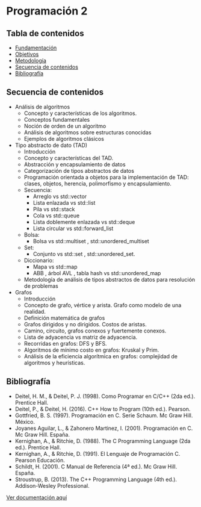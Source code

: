 # Programación 2

## Tabla de contenidos

- [Fundamentación](fundamentacion.md)
- [Objetivos](/objetivos.md)
- [Metodología](metodologia.md)
- [Secuencia de contenidos](#secuencia-de-contenidos)
- [Bibliografía](#bibliografía)


## Secuencia de contenidos

- Análisis de algoritmos
  - Concepto y características de los algoritmos.
  - Conceptos fundamentales
  - Noción de orden de un algoritmo
  - Análisis de algoritmos sobre estructuras conocidas
  - Ejemplos de algoritmos clásicos
- Tipo abstracto de dato (TAD)
  - Introducción
  - Concepto y características del TAD.
  - Abstracción y encapsulamiento de datos
  - Categorización de tipos abstractos de datos
  - Programación orientada a objetos para la implementación de TAD: clases, objetos, herencia, polimorfismo y encapsulamiento.
  - Secuencia:
    - Arreglo vs std::vector
    - Lista enlazada vs std::list
    - Pila vs std::stack
    - Cola vs std::queue
    - Lista doblemente enlazada vs std::deque
    - Lista circular vs std::forward_list
  - Bolsa:
    - Bolsa vs std::multiset , std::unordered_multiset
  - Set:
    - Conjunto vs std::set , std::unordered_set.
  - Diccionario:
    - Mapa vs std::map
    - ABB , árbol AVL , tabla hash vs std::unordered_map
  - Metodología de análisis de tipos abstractos de datos para resolución de problemas
- Grafos
  - Introducción
  - Concepto de grafo, vértice y arista. Grafo como modelo de una realidad.
  - Definición matemática de grafos
  - Grafos dirigidos y no dirigidos. Costos de aristas.
  - Camino, circuito, grafos conexos y fuertemente conexos.
  - Lista de adyacencia vs matriz de adyacencia.
  - Recorridas en grafos: DFS y BFS.
  - Algoritmos de mínimo costo en grafos: Kruskal y Prim.
  - Análisis de la eficiencia algorítmica en grafos: complejidad de algoritmos y heurísticas.

## Bibliografía

- Deitel, H. M., & Deitel, P. J. (1998). Como Programar en C/C++ (2da ed.). Prentice Hall.
- Deitel, P., & Deitel, H. (2016). C++ How to Program (10th ed.). Pearson.
- Gottfried, B. S. (1997). Programación en C. Serie Schaum. Mc Graw Hill. México.
- Joyanes Aguilar, L., & Zahonero Martinez, I. (2001). Programación en C. Mc Graw Hill. España.
- Kernighan, A., & Ritchie, D. (1988). The C Programming Language (2da ed.). Prentice Hall. 
- Kernighan, A., & Ritchie, D. (1991). El Lenguaje de Programación C. Pearson Educación.
- Schildt, H. (2001). C Manual de Referencia (4ª ed.). Mc Graw Hill. España.
- Stroustrup, B. (2013). The C++ Programming Language (4th ed.). Addison-Wesley Professional.

[Ver documentación aquí](https://domingo1987.github.io/Curso-CPPenC/docs/html/index.html)
